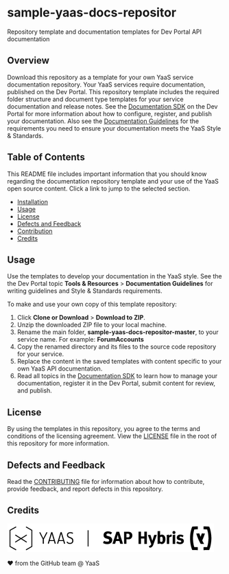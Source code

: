 # sample-yaas-docs-repositor

Repository template and documentation templates for Dev Portal API documentation

## Overview
Download this repository as a template for your own YaaS service documentation repository. Your YaaS services require documentation, published on the Dev Portal. This repository template includes the required folder structure and document type templates for your service documentation and release notes. See the [Documentation SDK](https://devportal.yaas.io/tools/) on the Dev Portal for more information about how to configure, register, and publish your documentation. Also see the [Documentation Guidelines](https://devportal.yaas.io/tools/documentationguidelines/index.html) for the requirements you need to ensure your documentation meets the YaaS Style & Standards. 

## Table of Contents
This README file includes important information that you should know regarding the documentation repository template and your use of the YaaS open source content. Click a link to jump to the selected section. 

* [Installation](#installation)
* [Usage](#usage)
* [License](#license)
* [Defects and Feedback](#defects-and-feedback)
* [Contribution](#contribution)
* [Credits](#credits)

## Usage 
Use the templates to develop your documentation in the YaaS style. See the the Dev Portal topic **Tools & Resources** > **Documentation Guidelines** for writing guidelines and Style & Standards requirements. 

To make and use your own copy of this template repository: 

1. Click **Clone or Download** > **Download to ZIP**. 
2. Unzip the downloaded ZIP file to your local machine. 
3. Rename the main folder, **sample-yaas-docs-repositor-master**, to your service name. For example: **ForumAccounts**
4. Copy the renamed directory and its files to the source code repository for your service.
5. Replace the content in the saved templates with content specific to your own YaaS API documentation. 
6. Read all topics in the [Documentation SDK](https://devportal.yaas.io/tools/) to learn how to manage your documentation, register it in the Dev Portal, submit content for review, and publish.

## License
By using the templates in this repository, you agree to the terms and conditions of the licensing agreement. View the [LICENSE](LICENSE) file in the root of this repository for more information.  

## Defects and Feedback

Read the [CONTRIBUTING](CONTRIBUTING.md) file for information about how to contribute, provide feedback, and report defects in this repository. 

## Credits

[![YaaS](/docu/files/img/YaaS.png)](https://yaas.io)

❤️ from the GitHub team @ YaaS

